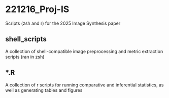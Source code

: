 # 221216_Proj-IS

Scripts (zsh and r) for the 2025 Image Synthesis paper

## shell_scripts

A collection of shell-compatible image preprocessing and metric extraction scripts (ran in zsh)

## *.R

A collection of r scripts for running comparative and inferential statistics, as well as generating tables and figures
